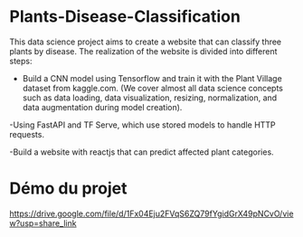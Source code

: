 # Plants-Disease-Classification
This data science project aims to create a website that can classify three plants by disease. The realization of the website is divided into different steps:

- Build a CNN model using Tensorflow and train it with the Plant Village dataset from kaggle.com. (We cover almost all data science concepts such as data loading, data visualization, resizing, normalization, and data augmentation during model creation). 

-Using FastAPI and TF Serve, which use stored models to handle HTTP requests.

-Build a website with reactjs that can predict affected plant categories.

# Démo du projet
https://drive.google.com/file/d/1Fx04Eju2FVqS6ZQ79fYgidGrX49pNCvO/view?usp=share_link
